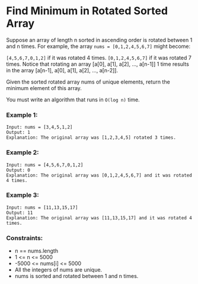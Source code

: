 # Find Minimum in Rotated Sorted Array

Suppose an array of length n sorted in ascending order is rotated between 1 and n times. For example, the array `nums = [0,1,2,4,5,6,7]` might become:

`[4,5,6,7,0,1,2]` if it was rotated 4 times.
`[0,1,2,4,5,6,7]` if it was rotated 7 times.
Notice that rotating an array [a[0], a[1], a[2], ..., a[n-1]] 1 time results in the array [a[n-1], a[0], a[1], a[2], ..., a[n-2]].

Given the sorted rotated array nums of unique elements, return the minimum element of this array.

You must write an algorithm that runs in `O(log n)` time.

### Example 1:
```
Input: nums = [3,4,5,1,2]
Output: 1
Explanation: The original array was [1,2,3,4,5] rotated 3 times.
```
### Example 2:
```
Input: nums = [4,5,6,7,0,1,2]
Output: 0
Explanation: The original array was [0,1,2,4,5,6,7] and it was rotated 4 times.
```
### Example 3:
```
Input: nums = [11,13,15,17]
Output: 11
Explanation: The original array was [11,13,15,17] and it was rotated 4 times. 
``` 

### Constraints:

- n == nums.length
- 1 <= n <= 5000
- -5000 <= nums[i] <= 5000
- All the integers of nums are unique.
- nums is sorted and rotated between 1 and n times.
